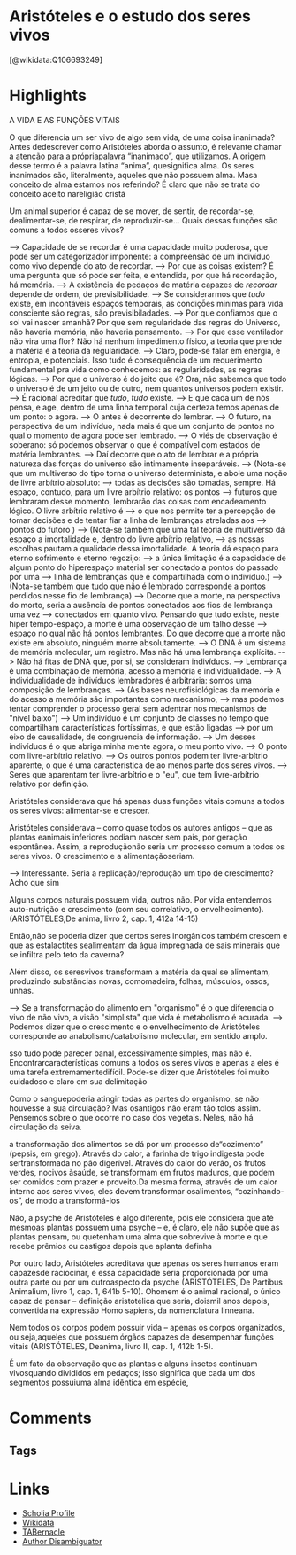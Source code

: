 
Aristóteles e o estudo dos seres vivos
======================================
  [@wikidata:Q106693249]  
 
# Highlights

A VIDA E AS FUNÇÕES VITAIS

O  que  diferencia  um  ser  vivo  de  algo  sem  vida,  de  uma  coisa  inanimada?  Antes  dedescrever como Aristóteles aborda o assunto, é relevante chamar a atenção para a própriapalavra “inanimado”, que utilizamos. A origem desse termo é a palavra latina “anima”, quesignifica alma. Os seres inanimados são, literalmente, aqueles que não possuem alma. Masa  conceito  de  alma  estamos  nos  referindo?  É  claro  que  não  se  trata  do  conceito  aceito  nareligião cristã

Um animal superior é capaz de se mover, de sentir, de recordar-se, dealimentar-se,  de  respirar,  de  reproduzir-se...  Quais  dessas  funções  são  comuns  a  todos  osseres vivos?

--> Capacidade de se recordar é uma capacidade muito poderosa, que pode ser um categorizador imponente: a compreensão de um indivíduo como vivo depende do ato de recordar. 
--> Por que as coisas existem? É uma pergunta que só pode ser feita, e entendida, por que há recordação, há memória. 
--> A existência de pedaços de matéria capazes de _recordar_ depende de ordem, de previsibilidade.
--> Se considerarmos que _tudo_ existe, em incontáveis espaços temporais, as condiçỗes mínimas para vida consciente são regras, são previsibiladades. 
--> Por que confiamos que o sol vai nascer amanhã? Por que sem regularidade das regras do Universo, não haveria memória, não haveria pensamento. 
--> Por que esse ventilador não vira uma flor? Não há nenhum impedimento físico, a teoria que prende a matéria é a teoria da regularidade. 
--> Claro, pode-se falar em energia, e entropia, e potenciais. Isso tudo é consequência de um requerimento fundamental pra vida como conhecemos: as regularidades, as regras lógicas. 
--> Por que o universo é do jeito que é? Ora, não sabemos que todo o universo é de um jeito ou de outro, nem quantos universos podem existir.
--> É racional acreditar que _tudo_, _tudo_ existe. 
--> E que cada um de nós pensa, e age, dentro de uma linha temporal cuja certeza temos apenas de um ponto: o agora.
--> O antes é decorrente do lembrar. 
--> O futuro, na perspectiva de um indivíduo, nada mais é que um conjunto de pontos no qual o momento de agora pode ser lembrado. 
--> O viés de observação é soberano: só podemos observar o que é compatível com estados de matéria lembrantes. 
--> Daí decorre que o ato de lembrar e a própria natureza das forças do universo são intimamente inseparáveis. 
--> (Nota-se que um multiverso do tipo torna o universo determinista, e abole uma noção de livre arbítrio absoluto:
--> todas as decisôes são tomadas, sempre. Há espaço, contudo, para um livre arbítrio relativo: os pontos 
--> futuros que lembraram desse momento, lembrarão das coisas com encadeamento lógico. O livre arbítrio relativo é
--> o que nos permite ter a percepção de tomar decisões e de tentar fiar a linha de lembranças atreladas aos 
--> pontos do futoro )
--> (Nota-se também que uma tal teoria de multiverso dá espaço a imortalidade e, dentro do livre arbítrio relativo, 
--> as nossas escolhas pautam a qualidade dessa imortalidade. A teoria dá espaço para eterno sofrimento e eterno regozijo:
--> a única limitação é a capacidade de algum ponto do hiperespaço material ser conectado a pontos do passado por uma
--> linha de lembranças que é compartilhada com o indivíduo.)
--> (Nota-se também que tudo que não é lembrado corresponde a pontos perdidos nesse fio de lembrança)
--> Decorre que a morte, na perspectiva do morto, seria a ausência de pontos conectados aos fios de lembrança uma vez 
--> conectados em quanto vivo.  Pensando que tudo existe, neste hiper tempo-espaço, a morte é uma observação de um talho desse
--> espaço no qual não há pontos lembrantes. Do que decorre que a morte não existe em absoluto, ninguém morre absolutamente.
--> O DNA é um sistema de memória molecular, um registro. Mas não há uma lembrança explícita. 
--> Não há fitas de DNA que, por si, se consideram indivíduos. 
--> Lembrança é uma combinação de memória, acesso a memória e individualidade. 
--> A individualidade de indivíduos lembradores é arbitrária: somos uma composição de lembranças.
--> (As bases neurofisiológicas da memória e do acesso a memória são importantes como mecanismo, 
--> mas podemos tentar comprender o processo geral sem adentrar nos mecanismos de "nível baixo")
--> Um indivíduo é um conjunto de classes no tempo que compartilham características fortíssimas, e que estão ligadas
--> por um eixo de causalidade, de congruencia de informação. 
--> Um desses indivíduos é o que abriga minha mente agora, o meu ponto vivo. 
--> O ponto com livre-arbítrio relativo. 
--> Os outros pontos podem ter livre-arbítrio aparente, o que é uma característica de ao menos parte dos seres vivos. 
--> Seres que aparentam ter livre-arbítrio e o "eu", que tem livre-arbítrio relativo por definição. 

Aristóteles  considerava  que  há  apenas  duas  funções  vitais  comuns  a  todos  os  seres vivos: alimentar-se e crescer.

Aristóteles  considerava  –  como  quase  todos  os  autores  antigos  –  que  as  plantas  eanimais  inferiores  podiam  nascer  sem  pais,  por  geração  espontânea.  Assim,  a  reproduçãonão  seria  um  processo  comum  a  todos  os  seres  vivos.  O  crescimento  e  a  alimentaçãoseriam.

--> Interessante. Seria a replicação/reprodução um tipo de crescimento? Acho que sim

Alguns  corpos  naturais  possuem  vida,  outros  não.  Por  vida  entendemos  auto-nutrição  e  crescimento  (com  seu  correlativo,  o  envelhecimento).  (ARISTÓTELES,De anima, livro 2, cap. 1, 412a 14-15)

Então,não  se  poderia  dizer  que  certos  seres  inorgânicos  também  crescem  e  que  as  estalactites  sealimentam da água impregnada de sais minerais que se infiltra pelo teto da caverna?

Além disso, os seresvivos transformam  a  matéria  da  qual  se  alimentam,  produzindo  substâncias  novas,  comomadeira, folhas, músculos, ossos, unhas.

--> Se a transformação do alimento em "organismo" é o que diferencia o vivo de não vivo, a visão "simplista" que vida é metabolismo é acurada.
--> Podemos dizer que o crescimento e o envelhecimento de Aristóteles corresponde ao anabolismo/catabolismo molecular, em sentido amplo.

sso   tudo   pode   parecer   banal,   excessivamente   simples,   mas   não   é.   Encontrarcaracterísticas  comuns  a  todos  os  seres  vivos  e  apenas  a  eles  é  uma  tarefa  extremamentedifícil. Pode-se dizer que Aristóteles foi muito cuidadoso e claro em sua delimitação

 Como  o  sanguepoderia  atingir  todas  as  partes  do  organismo,  se  não  houvesse  a  sua  circulação?  Mas  osantigos  não  eram  tão  tolos  assim.  Pensemos  sobre  o  que  ocorre  no  caso  dos  vegetais. Neles,  não  há  circulação  da  seiva. 

  a  transformação  dos  alimentos  se  dá  por  um  processo  de“cozimento”  (pepsis,  em  grego).  Através  do  calor,  a  farinha  de  trigo  indigesta  pode  sertransformada  no  pão  digerível.  Através  do  calor  do  verão,  os  frutos  verdes,  nocivos  àsaúde,  se  transformam  em  frutos  maduros,  que  podem  ser  comidos  com  prazer  e  proveito.Da  mesma  forma,  através  de  um  calor  interno  aos  seres  vivos,  eles  devem  transformar  osalimentos, “cozinhando-os”, de modo a transformá-los

Não, a psyche  de  Aristóteles  é  algo  diferente,  pois  ele  considera  que  até  mesmoas plantas possuem uma psyche – e, é claro, ele não supõe que as plantas pensam, ou quetenham  uma  alma  que  sobrevive  à  morte  e  que  recebe  prêmios  ou  castigos  depois  que  aplanta definha

Por  outro  lado,  Aristóteles  acreditava  que  apenas  os  seres  humanos  eram  capazesde  raciocinar,  e  essa  capacidade  seria  proporcionada  por  uma  outra  parte  ou  por  um  outroaspecto da psyche (ARISTÓTELES, De Partibus Animalium, livro 1, cap. 1, 641b 5-10). Ohomem é o animal racional, o único capaz de pensar – definição aristotélica que seria, doismil anos depois, convertida na expressão Homo sapiens, da nomenclatura linneana.

Nem  todos  os  corpos  podem  possuir  vida  –  apenas  os  corpos  organizados,  ou  seja,aqueles que possuem órgãos capazes de desempenhar funções vitais (ARISTÓTELES, Deanima, livro II, cap. 1, 412b  1-5).  

É  um  fato  da  observação  que  as  plantas  e  alguns  insetos  continuam  vivosquando  divididos  em  pedaços;  isso  significa  que  cada  um  dos  segmentos  possuiuma alma idêntica em espécie,


# Comments

## Tags

# Links
  
 * [Scholia Profile](https://scholia.toolforge.org/work/Q106693249)  
 * [Wikidata](https://www.wikidata.org/wiki/Q106693249)  
 * [TABernacle](https://tabernacle.toolforge.org/?#/tab/manual/Q106693249/P921%3BP4510)  
 * [Author Disambiguator](https://author-disambiguator.toolforge.org/work_item_oauth.php?id=Q106693249&batch_id=&match=1&author_list_id=&doit=Get+author+links+for+work)  
